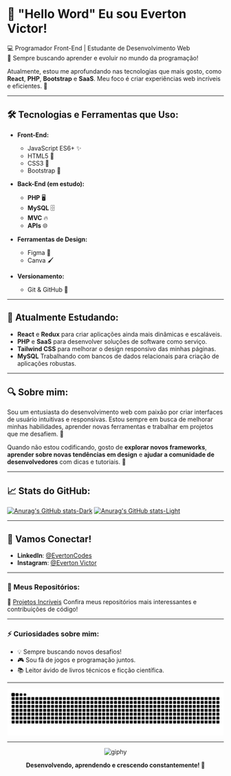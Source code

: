 # 👋 "Hello Word" Eu sou Everton Victor!

💻 Programador Front-End | Estudante de Desenvolvimento Web  
🚀 Sempre buscando aprender e evoluir no mundo da programação!  

Atualmente, estou me aprofundando nas tecnologias que mais gosto, como **React**, **PHP**, **Bootstrap** e **SaaS**. Meu foco é criar experiências web incríveis e eficientes. 🚀

---

## 🛠️ Tecnologias e Ferramentas que Uso:

- **Front-End:**
  - JavaScript ES6+ ✨
  - HTML5 📝
  - CSS3 💅
  - Bootstrap 📱

- **Back-End (em estudo):**
  - **PHP** 🖥️
  - **MySQL** 🗄️
  - **MVC** 🔥
  - **APIs** 🌐

- **Ferramentas de Design:**
  - Figma 🎨
  - Canva 🖌️

- **Versionamento:**
  - Git & GitHub 💼

---

## 🌱 Atualmente Estudando:

- **React** e **Redux** para criar aplicações ainda mais dinâmicas e escaláveis.
- **PHP** e **SaaS** para desenvolver soluções de software como serviço.
- **Tailwind CSS** para melhorar o design responsivo das minhas páginas.
- **MySQL** Trabalhando com bancos de dados relacionais para criação de aplicações robustas.
  
---

## 🔍 Sobre mim:

Sou um entusiasta do desenvolvimento web com paixão por criar interfaces de usuário intuitivas e responsivas. Estou sempre em busca de melhorar minhas habilidades, aprender novas ferramentas e trabalhar em projetos que me desafiem. 🚀

Quando não estou codificando, gosto de **explorar novos frameworks**, **aprender sobre novas tendências em design** e **ajudar a comunidade de desenvolvedores** com dicas e tutoriais. 🌱

---

## 📈 Stats do GitHub:

[![Anurag's GitHub stats-Dark](https://github-readme-stats.vercel.app/api?username=EvertonCodes&show_icons=true&theme=dark#gh-dark-mode-only)](https://github.com/anuraghazra/github-readme-stats#gh-dark-mode-only)
[![Anurag's GitHub stats-Light](https://github-readme-stats.vercel.app/api?username=EvertonCodes&show_icons=true&theme=default#gh-light-mode-only)](https://github.com/anuraghazra/github-readme-stats#gh-light-mode-only)

---

## 🤝 Vamos Conectar!

- **LinkedIn**: [@EvertonCodes](https://www.linkedin.com/in/evertoncodes)
- **Instagram**: [@Everton Victor](https://www.instagram.com/evertoncodess/)

---

### 📂 Meus Repositórios:

🌟 [Projetos Incríveis](https://github.com/EvertonCodes?tab=repositories) 
Confira meus repositórios mais interessantes e contribuições de código!

---

### ⚡ Curiosidades sobre mim:

- 💡 Sempre buscando novos desafios!
- 🎮 Sou fã de jogos e programação juntos.
- 📚 Leitor ávido de livros técnicos e ficção científica.

---

<picture align="center">
  <source media="(prefers-color-scheme: dark)" srcset="https://raw.githubusercontent.com/EvertonCodes/EvertonCodes/output/github-contribution-grid-snake-dark.svg">
  <source media="(prefers-color-scheme: light)" srcset="https://raw.githubusercontent.com/EvertonCodes/EvertonCodes/output/github-contribution-grid-snake-dark.svg">
  <img align="center" alt="github contribution grid snake animation" src="https://raw.githubusercontent.com/EvertonCodes/EvertonCodes/output/github-contribution-grid-snake.svg">
</picture>

---

<div align="center">
  <img src="https://media.giphy.com/media/2Yl6hFf01Fjs/200w.gif" alt="giphy" width="250" />
  <p><strong>Desenvolvendo, aprendendo e crescendo constantemente! 🚀</strong></p>
</div>

